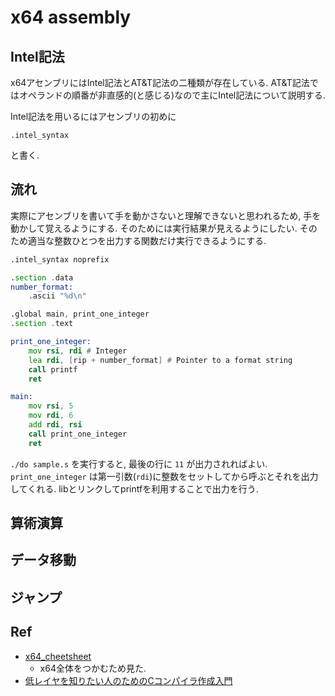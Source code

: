 # x64 assembly

## Intel記法
x64アセンブリにはIntel記法とAT&T記法の二種類が存在している. 
AT&T記法ではオペランドの順番が非直感的(と感じる)なので主にIntel記法について説明する.

Intel記法を用いるにはアセンブリの初めに 
```
.intel_syntax
```
と書く. 

## 流れ
実際にアセンブリを書いて手を動かさないと理解できないと思われるため, 手を動かして覚えるようにする. そのためには実行結果が見えるようにしたい. そのため適当な整数ひとつを出力する関数だけ実行できるようにする. 

```asm
.intel_syntax noprefix

.section .data
number_format:
    .ascii "%d\n"

.global main, print_one_integer
.section .text

print_one_integer:
    mov rsi, rdi # Integer
    lea rdi, [rip + number_format] # Pointer to a format string
    call printf
    ret

main:
    mov rsi, 5
    mov rdi, 6
    add rdi, rsi
    call print_one_integer
    ret
```

`./do sample.s` を実行すると, 最後の行に `11` が出力されればよい. 
`print_one_integer` は第一引数(`rdi`)に整数をセットしてから呼ぶとそれを出力してくれる. libとリンクしてprintfを利用することで出力を行う. 

## 算術演算

## データ移動

## ジャンプ

## Ref
- [x64_cheetsheet](https://cs.brown.edu/courses/cs033/docs/guides/x64_cheatsheet.pdf)
    - x64全体をつかむため見た. 
- [低レイヤを知りたい人のためのCコンパイラ作成入門](https://www.sigbus.info/compilerbook)